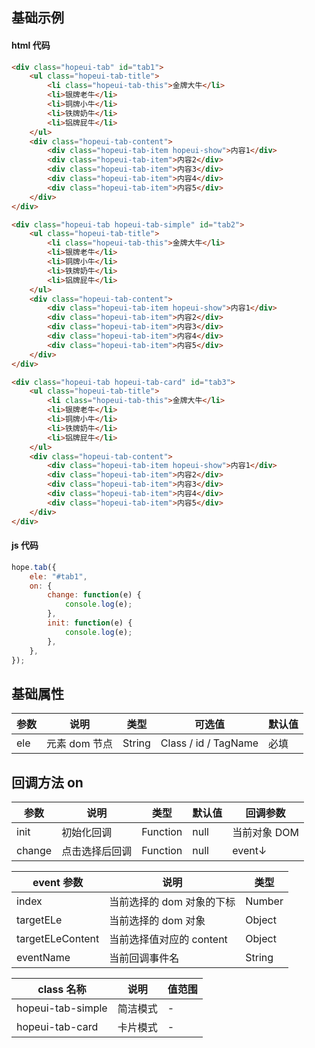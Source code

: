 ## 基础示例

#### html 代码

```html
<div class="hopeui-tab" id="tab1">
    <ul class="hopeui-tab-title">
        <li class="hopeui-tab-this">金牌大牛</li>
        <li>银牌老牛</li>
        <li>铜牌小牛</li>
        <li>铁牌奶牛</li>
        <li>铝牌屁牛</li>
    </ul>
    <div class="hopeui-tab-content">
        <div class="hopeui-tab-item hopeui-show">内容1</div>
        <div class="hopeui-tab-item">内容2</div>
        <div class="hopeui-tab-item">内容3</div>
        <div class="hopeui-tab-item">内容4</div>
        <div class="hopeui-tab-item">内容5</div>
    </div>
</div>

<div class="hopeui-tab hopeui-tab-simple" id="tab2">
    <ul class="hopeui-tab-title">
        <li class="hopeui-tab-this">金牌大牛</li>
        <li>银牌老牛</li>
        <li>铜牌小牛</li>
        <li>铁牌奶牛</li>
        <li>铝牌屁牛</li>
    </ul>
    <div class="hopeui-tab-content">
        <div class="hopeui-tab-item hopeui-show">内容1</div>
        <div class="hopeui-tab-item">内容2</div>
        <div class="hopeui-tab-item">内容3</div>
        <div class="hopeui-tab-item">内容4</div>
        <div class="hopeui-tab-item">内容5</div>
    </div>
</div>

<div class="hopeui-tab hopeui-tab-card" id="tab3">
    <ul class="hopeui-tab-title">
        <li class="hopeui-tab-this">金牌大牛</li>
        <li>银牌老牛</li>
        <li>铜牌小牛</li>
        <li>铁牌奶牛</li>
        <li>铝牌屁牛</li>
    </ul>
    <div class="hopeui-tab-content">
        <div class="hopeui-tab-item hopeui-show">内容1</div>
        <div class="hopeui-tab-item">内容2</div>
        <div class="hopeui-tab-item">内容3</div>
        <div class="hopeui-tab-item">内容4</div>
        <div class="hopeui-tab-item">内容5</div>
    </div>
</div>
```

#### js 代码

```javascript
hope.tab({
    ele: "#tab1",
    on: {
        change: function(e) {
            console.log(e);
        },
        init: function(e) {
            console.log(e);
        },
    },
});
```

## 基础属性

| 参数 | 说明          | 类型   | 可选值               | 默认值 |
| ---- | ------------- | ------ | -------------------- | ------ |
| ele  | 元素 dom 节点 | String | Class / id / TagName | 必填   |

## 回调方法 on

| 参数   | 说明           | 类型     | 默认值 | 回调参数     |
| ------ | -------------- | -------- | ------ | ------------ |
| init   | 初始化回调     | Function | null   | 当前对象 DOM |
| change | 点击选择后回调 | Function | null   | event↓       |

| event 参数       | 说明                      | 类型   |
| ---------------- | ------------------------- | ------ |
| index            | 当前选择的 dom 对象的下标 | Number |
| targetELe        | 当前选择的 dom 对象       | Object |
| targetELeContent | 当前选择值对应的 content  | Object |
| eventName        | 当前回调事件名            | String |

| class 名称        | 说明     | 值范围 |
| ----------------- | -------- | ------ |
| hopeui-tab-simple | 简洁模式 | -      |
| hopeui-tab-card   | 卡片模式 | -      |
